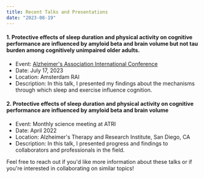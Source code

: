 ```yaml
---
title: Recent Talks and Presentations
date: "2023-08-19"
---
```


#### 1. Protective effects of sleep duration and physical activity on cognitive performance are influenced by amyloid beta and brain volume but not tau burden among cognitively unimpaired older adults. 
- Event: [Alzheimer's Association International Conference](https://aaic.alz.org/)
- Date: July 17, 2023
- Location: Amsterdam RAI
- Description: In this talk, I presented my findings about the mechanisms through which sleep and exercise influence cognition.

#### 2. Protective effects of sleep duration and physical activity on cognitive performance are influenced by amyloid beta and brain volume
- Event: Monthly science meeting at ATRI
- Date: April 2022
- Location: Alzheimer's Therapy and Research Institute, San Diego, CA 
- Description: In this talk, I presented progress and findings to collaborators and professionals in the field.


Feel free to reach out if you'd like more information about these talks or if you're interested in collaborating on similar topics!
